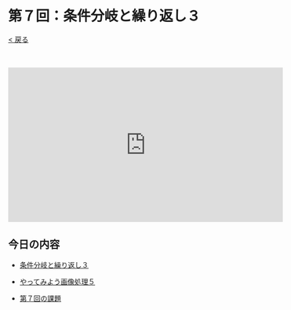 # 第７回：条件分岐と繰り返し３

[< 戻る](../)

　

<iframe width="560" height="315" src="https://www.youtube.com/embed/p8xi1t0Q0vY?rel=0" title="YouTube video player" frameborder="0" allow="accelerometer; autoplay; clipboard-write; encrypted-media; gyroscope; picture-in-picture" allowfullscreen></iframe>

## 今日の内容

- [条件分岐と繰り返し３](for/)

- [やってみよう画像処理５](try5/)

- [第７回の課題](kadai/)


